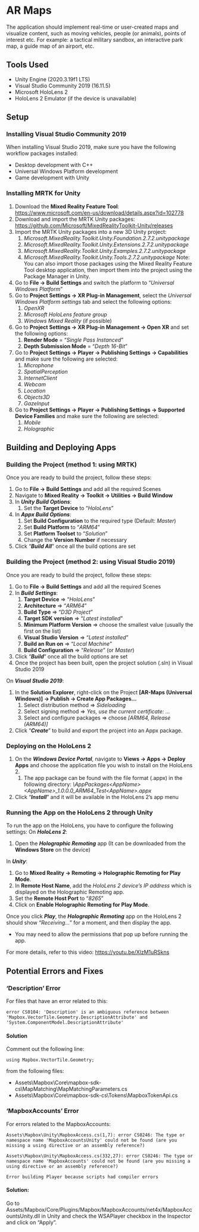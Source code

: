 # AR Maps
The application should implement real-time or user-created maps and visualize content, such as moving vehicles, people (or animals), points of interest etc. For example: a tactical military sandbox, an interactive park map, a guide map of an airport, etc.


## Tools Used
- Unity Engine (2020.3.19f1 LTS)
- Visual Studio Community 2019 (16.11.5)
- Microsoft HoloLens 2
- HoloLens 2 Emulator (if the device is unavailable)

## Setup
### Installing Visual Studio Community 2019

When installing Visual Studio 2019, make sure you have the following workflow packages installed:

- Desktop development with C++
- Universal Windows Platform development
- Game development with Unity


### Installing MRTK for Unity
1. Download the **Mixed Reality Feature Tool**: https://www.microsoft.com/en-us/download/details.aspx?id=102778
2. Download and import the MRTK Unity packages: https://github.com/Microsoft/MixedRealityToolkit-Unity/releases
3. Import the MRTK Unity packages into a new 3D Unity project:
    1. *Microsoft.MixedReality.Toolkit.Unity.Foundation.2.7.2.unitypackage*
    2. *Microsoft.MixedReality.Toolkit.Unity.Extensions.2.7.2.unitypackage*
    3. *Microsoft.MixedReality.Toolkit.Unity.Examples.2.7.2.unitypackage*
    4. *Microsoft.MixedReality.Toolkit.Unity.Tools.2.7.2.unitypackage*
    Note: You can also import those packages using the Mixed Reality Feature Tool desktop application, then import them into the project using the Package Manager in Unity.
1. Go to **File → Build Settings** and switch the platform to “*Universal Windows Platform*”
2. Go to **Project Settings → XR Plug-in Management**, select the *Universal Windows Platform settings* tab and select the following options: 
    1. *OpenXR*
    2. *Microsoft HoloLens feature group*
    3. *Windows Mixed Reality* (if possible)
3. Go to **Project Settings → XR Plug-in Management → Open XR** and set the following options:
    1. **Render Mode** = “*Single Pass Instanced*”
    2. **Depth Submission Mode** = “*Depth 16-Bit*”
4. Go to **Project Settings → Player → Publishing Settings → Capabilities** and make sure the following are selected:
    1. *Microphone*
    2. *SpatialPerception*
    3. *InternetClient*
    4. *Webcam*
    5. *Location*
    6. *Objects3D*
    7. *GazeInput*
5. Go to **Project Settings → Player → Publishing Settings → Supported Device Families** and make sure the following are selected:
    1. *Mobile*
    2. *Holographic*


## Building and Deploying Apps 
### Building the Project (method 1: using MRTK)

Once you are ready to build the project, follow these steps:

1. Go to **File → Build Settings** and add all the required Scenes
2. Navigate to **Mixed Reality → Toolkit → Utilities → Build Window**
3. In ***Unity Build Options***:
    1. Set the **Target Device** to “*HoloLens*”
4. In ***Appx Build Options***:
    1. Set **Build Configuration** to the required type (Default: *Master*)
    2. Set **Build Platform** to “*ARM64*”
    3. Set **Platform Toolset** to “*Solution*”
    4. Change the **Version Number** if necessary
5. Click “***Build All***” once all the build options are set


### Building the Project (method 2: using Visual Studio 2019)

Once you are ready to build the project, follow these steps:

1. Go to **File → Build Settings** and add all the required Scenes
2. In ***Build Settings***:
    1. **Target Device** => “*HoloLens*”
    2. **Architecture** => “*ARM64*”
    3. **Build Type** => “*D3D Project*”
    4. **Target SDK version** => “*Latest installed*"
    5. **Minimum Platform Version** => choose the smallest value (usually the first on the list)
    6. **Visual Studio Version** => “*Latest installed*”
    7. **Build an Run on** => “*Local Machine*”
    8. **Build Configuration** => “*Release*” (or *Master*)
3. Click “***Build***” once all the build options are set
4. Once the project has been built, open the project solution (.sln) in Visual Studio 2019

On ***Visual Studio 2019***:

1. In the **Solution Explorer**, right-click on the Project **[AR-Maps (Universal Windows)] → Publish → Create App Packages…**
    1. Select distribution method => *Sideloading*
    2. Select signing method => *Yes, use the current certificate: …*
    3. Select and configure packages => choose *[ARM64, Release (ARM64)]*
2. Click “***Create***” to build and export the project into an Appx package.


### Deploying on the HoloLens 2
1. On the ***Windows Device Portal***, navigate to **Views → Apps → Deploy Apps** and choose the application file you wish to install on the HoloLens 2.
    1. The app package can be found with the file format (.appx) in the following directory: *<build-directory>\AppPackages\<AppName>\<AppName>_1.0.0.0_ARM64_Test\<AppName>.appx*
2. Click “***Install***” and it will be available in the HoloLens 2’s app menu


### Running the App on the HoloLens 2 through Unity 

To run the app on the HoloLens, you have to configure the following settings:
On ***HoloLens 2***:

1. Open the ***Holographic Remoting*** app (It can be downloaded from the **Windows Store** on the device)

In ***Unity***:

1. Go to **Mixed Reality → Remoting → Holographic Remoting for Play Mode**.
2. In **Remote Host Name**, add the *HoloLens 2 device’s IP address* which is displayed on the Holographic Remoting app.
3. Set the **Remote Host Port** to “*8265*”
4. Click on **Enable Holographic Remoting for Play Mode**.

Once you click ***Play***, the ***Holographic Remoting*** app on the HoloLens 2 should show “*Receiving...*” for a moment, and then display the app. 

- You may need to allow the permissions that pop up before running the app.

For more details, refer to this video: https://youtu.be/XlzM1uRSkns



## Potential Errors and Fixes
### ‘Description’ Error

For files that have an error related to this:

    error CS0104: 'Description' is an ambiguous reference between 'Mapbox.VectorTile.Geometry.DescriptionAttribute' and 'System.ComponentModel.DescriptionAttribute'

#### Solution
Comment out the following line:

    using Mapbox.VectorTile.Geometry; 

from the following files:

- Assets\Mapbox\Core\mapbox-sdk-cs\MapMatching\MapMatchingParameters.cs
- Assets\Mapbox\Core\mapbox-sdk-cs\Tokens\MapboxTokenApi.cs



### ‘MapboxAccounts’ Error

For errors related to the MapboxAccounts:

    Assets\Mapbox\Unity\MapboxAccess.cs(1,7): error CS0246: The type or namespace name 'MapboxAccountsUnity' could not be found (are you missing a using directive or an assembly reference?)
    
    Assets\Mapbox\Unity\MapboxAccess.cs(332,27): error CS0246: The type or namespace name 'MapboxAccounts' could not be found (are you missing a using directive or an assembly reference?)
    
    Error building Player because scripts had compiler errors

#### Solution:
Go to Assets/Mapbox/Core/Plugins/Mapbox/MapboxAccounts/net4x/MapboxAccountsUnity.dll in Unity and check the WSAPlayer checkbox in the Inspector and click on “Apply”.
